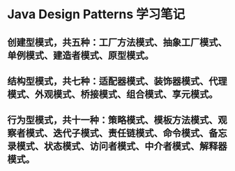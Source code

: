 # Java Design Patterns 学习笔记
## 创建型模式，共五种：工厂方法模式、抽象工厂模式、单例模式、建造者模式、原型模式。
## 结构型模式，共七种：适配器模式、装饰器模式、代理模式、外观模式、桥接模式、组合模式、享元模式。
## 行为型模式，共十一种：策略模式、模板方法模式、观察者模式、迭代子模式、责任链模式、命令模式、备忘录模式、状态模式、访问者模式、中介者模式、解释器模式。
